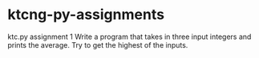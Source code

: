 # ktcng-py-assignments
ktc.py assignment 1
Write a program that takes in three input integers and prints the average. Try to get the highest of the inputs.
